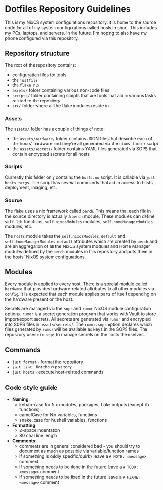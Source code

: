 # Dotfiles Repository Guidelines

This is my NixOS system configurations repository. It is home to the source code
for all of my system configurations called hosts in short. This includes my PCs,
laptops, and servers. In the future, I'm hoping to also have my phone configured
via this repository.

## Repository structure

The root of the repository contains:

- configuration files for tools
- the `justfile`
- the `flake.nix`
- `assets/` folder containing various non-code files
- `scripts/` folder containing scripts that are tools that aid in various tasks
  related to the repository
- `src/` folder where all the flake modules reside in.

### Assets

The `assets/` folder has a couple of things of note:

- the `assets/hardware/` folder contains JSON files that describe each of the
  hosts' hardware and they're all generated via the `nixos-facter` script
- the `assets/secrets/` folder contains YAML files generated via SOPS that
  contain encrypted secrets for all hosts

### Scripts

Currently this folder only contains the `hosts.nu` script. It is callable via
`just hosts *args`. The script has several commands that aid in access to hosts,
deployment, imaging, etc.

### Source

The flake uses a nix framework called `perch`. This means that each file in the
source directory is actually a `perch` module. These modules can define
`self.lib` functions, `self.nixosModules` modules, `self.homeManagerModules`
modules, etc.

The `hosts` module takes the `self.nixosModules.default` and
`self.homeManagerModules.default` attributes which are created by `perch` and
are an aggregation of all the NixOS system modules and Home Manager modules
defined by the `perch` modules in this repository and puts them in the hosts'
NixOS system configurations.

## Modules

Every module is applied to every host. There is a special module called
`hardware` that provides hardware-related attributes to all other modules via
`config`. It is expected that each module applies parts of itself depending on
the hardware present on the host.

Secrets are managed via the `sops` and `rumor` NixOS module configuration
options. `rumor` is a secret generation program that works with Vault to store
import/export secrets. All secrets are generated via `rumor` and encrypted into
SOPS files in `assets/secrets/`. The `rumor.sops` option declares which files
generated by `rumor` will be available as keys in the SOPS files. The repository
uses `nix-sops` to manage secrets on the hosts themselves.

## Commands

- `just format` - format the repository
- `just lint` - lint the repository
- `just hosts` - execute host-related commands

## Code style guide

- **Naming**:
  - kebab-case for Nix modules, packages, flake outputs (except lib functions)
  - camelCase for Nix variables, functions
  - snake_case for Nushell variables, functions
- **Formatting**:
  - 2-space indentation
  - 80 char line length
- **Comments**:
  - comments are in general considered bad - you should try to document as much
    as possible via variable/function names
  - if something is oddly specific/quirky leave a `# NOTE: <message>` comment
  - if something needs to be done in the future leave a `# TODO: <message>`
    comment
  - if something needs to be fixed in the future leave a `# FIXME: <message>`
    comment
